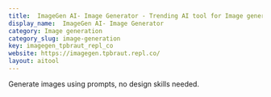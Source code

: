```yaml
---
title:  ImageGen AI- Image Generator - Trending AI tool for Image generation and best alternatives
display_name:  ImageGen AI- Image Generator
category: Image generation
category_slug: image-generation
key: imagegen_tpbraut_repl_co
website: https://imagegen.tpbraut.repl.co/
layout: aitool
---
```


Generate images using prompts, no design skills needed.
